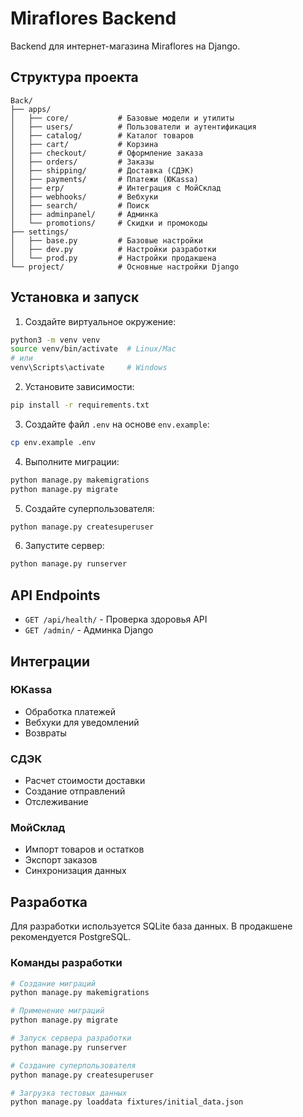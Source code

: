 # Miraflores Backend

Backend для интернет-магазина Miraflores на Django.

## Структура проекта

```
Back/
├── apps/
│   ├── core/           # Базовые модели и утилиты
│   ├── users/          # Пользователи и аутентификация
│   ├── catalog/        # Каталог товаров
│   ├── cart/           # Корзина
│   ├── checkout/       # Оформление заказа
│   ├── orders/         # Заказы
│   ├── shipping/       # Доставка (СДЭК)
│   ├── payments/       # Платежи (ЮKassa)
│   ├── erp/            # Интеграция с МойСклад
│   ├── webhooks/       # Вебхуки
│   ├── search/         # Поиск
│   ├── adminpanel/     # Админка
│   └── promotions/     # Скидки и промокоды
├── settings/
│   ├── base.py         # Базовые настройки
│   ├── dev.py          # Настройки разработки
│   └── prod.py         # Настройки продакшена
└── project/            # Основные настройки Django
```

## Установка и запуск

1. Создайте виртуальное окружение:
```bash
python3 -m venv venv
source venv/bin/activate  # Linux/Mac
# или
venv\Scripts\activate     # Windows
```

2. Установите зависимости:
```bash
pip install -r requirements.txt
```

3. Создайте файл `.env` на основе `env.example`:
```bash
cp env.example .env
```

4. Выполните миграции:
```bash
python manage.py makemigrations
python manage.py migrate
```

5. Создайте суперпользователя:
```bash
python manage.py createsuperuser
```

6. Запустите сервер:
```bash
python manage.py runserver
```

## API Endpoints

- `GET /api/health/` - Проверка здоровья API
- `GET /admin/` - Админка Django

## Интеграции

### ЮKassa
- Обработка платежей
- Вебхуки для уведомлений
- Возвраты

### СДЭК
- Расчет стоимости доставки
- Создание отправлений
- Отслеживание

### МойСклад
- Импорт товаров и остатков
- Экспорт заказов
- Синхронизация данных

## Разработка

Для разработки используется SQLite база данных. В продакшене рекомендуется PostgreSQL.

### Команды разработки

```bash
# Создание миграций
python manage.py makemigrations

# Применение миграций
python manage.py migrate

# Запуск сервера разработки
python manage.py runserver

# Создание суперпользователя
python manage.py createsuperuser

# Загрузка тестовых данных
python manage.py loaddata fixtures/initial_data.json
```
